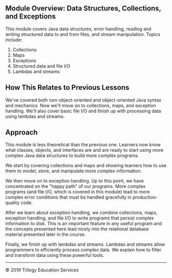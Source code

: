 ## Module Overview: Data Structures, Collections, and Exceptions
This module covers Java data structures, error handling, reading and writing structured data to and from files, and stream
 manipulation. Topics include:

1.	Collections
1.	Maps
1.	Exceptions
1.	Structured data and file I/O
1.	Lambdas and streams

## How This Relates to Previous Lessons
We've covered both non-object-oriented and object-oriented Java syntax and mechanics. Now we'll move on to collections, maps,
 and exception handling. We'll also cover basic file I/O and finish up with processing data using lambdas and streams.

## Approach
This module is less theoretical than the previous one. Learners now know what classes, objects, and interfaces are and are ready
 to start using more complex Java data structures to build more complex programs.

We start by covering collections and maps and showing learners how to use them to model, store, and manipulate more complex
 information.

We then move on to exception handling. Up to this point, we have concentrated on the "happy path" of our programs. More complex
 programs (and file I/O, which is covered in this module) lead to more complex error conditions that must be handled gracefully
  in production-quality code.

After we learn about exception handling, we combine collections, maps, exception handling, and file I/O to write programs that
 persist complex information to disk. This is an important feature in any useful program and the concepts presented here lead
  nicely into the relational database material presented later in the course.

Finally, we finish up with lambdas and streams. Lambdas and streams allow programmers to efficiently process complex data. We
 explain how to filter and transform data using these powerful tools.

---
© 2019 Trilogy Education Services

